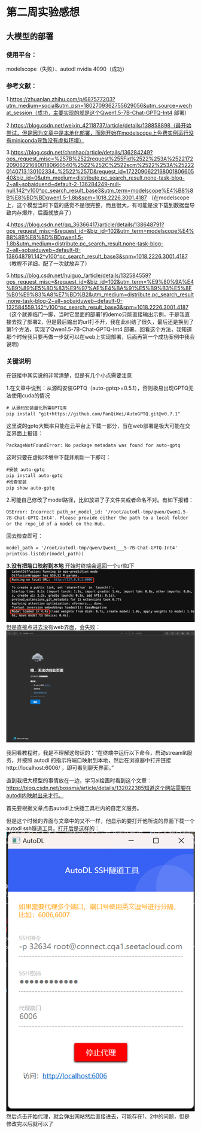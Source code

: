 # 第二周实验感想
## 大模型的部署

### 使用平台：
modelscope（失败）、autodl nvidia 4090（成功）

### 参考文献：

1.https://zhuanlan.zhihu.com/p/687577203?utm_medium=social&utm_psn=1802709362755629056&utm_source=wechat_session（成功，主要实现的就是这个Qwen1.5-7B-Chat-GPTQ-Int4 部署）

2.https://blog.csdn.net/weixin_42118737/article/details/138858898（最开始尝试，但是因为文章中是本地化部署，而刚开始在modelscope上免费实例运行没有miniconda导致没有虚拟环境）

3.https://blog.csdn.net/chrnhao/article/details/136284249?ops_request_misc=%257B%2522request%255Fid%2522%253A%2522172209062216800180660540%2522%252C%2522scm%2522%253A%252220140713.130102334..%2522%257D&request_id=172209062216800180660540&biz_id=0&utm_medium=distribute.pc_search_result.none-task-blog-2~all~sobaiduend~default-2-136284249-null-null.142^v100^pc_search_result_base3&utm_term=modelscope%E4%B8%8B%E8%BD%BDqwen1.5-1.8b&spm=1018.2226.3001.4187
（在modelscope上，这个模型当时下载的感觉不是很完整，而且很大，有可能是没下载到数据盘导致内存爆炸，后面就放弃了）

4.https://blog.csdn.net/qq_36366417/article/details/138648791?ops_request_misc=&request_id=&biz_id=102&utm_term=modelscope%E4%B8%8B%E8%BD%BDqwen1.5-1.8b&utm_medium=distribute.pc_search_result.none-task-blog-2~all~sobaiduweb~default-8-138648791.142^v100^pc_search_result_base3&spm=1018.2226.3001.4187
（教程不详细，配了一次就放弃了）

5.https://blog.csdn.net/huiguo_/article/details/132584559?ops_request_misc=&request_id=&biz_id=102&utm_term=%E9%80%9A%E4%B9%89%E5%8D%83%E9%97%AE%E4%BA%91%E5%B9%B3%E5%8F%B0%E9%83%A8%E7%BD%B2&utm_medium=distribute.pc_search_result.none-task-blog-2~all~sobaiduweb~default-0-132584559.142^v100^pc_search_result_base3&spm=1018.2226.3001.4187
（这个就差临门一脚，当时它里面的部署1的demo只能直接输出示例，于是我直接去找了部署2，但是最后输出的url打不开，我在此纠结了很久，最后还是换到了第1个方法，实现了Qwen1.5-7B-Chat-GPTQ-Int4 部署。回看这个方法，我知道那个时候我只要再做一步就可以在web上实现部署，后面再第一个成功案例中我会说明）

### 关键说明

在链接中其实说的非常清楚，但是有几个小点需要注意

1.在文章中说到：从源码安装GPTQ（auto-gptq>=0.5.1），否则极易出现GPTQ无法使用cuda的情况
```
# 从源码安装量化所需GPTQ库
pip install "git+https://github.com/PanQiWei/AutoGPTQ.git@v0.7.1"
```
这里说的gptq大概率只能在云平台上下载一部分，当在web部署是极大可能在交互界面上报错：
```
PackageNotFoundError: No package metadata was found for auto-gptq
```
这时只要在虚拟环境中下载并刷新一下即可：
```
#安装 auto-gptq
pip install auto-gptq
#检查安装
pip show auto-gptq
```
2.可能自己修改了model路径，比如放进了子文件夹或者命名不对。有如下报错：
```
OSError: Incorrect path_or_model_id: '/root/autodl-tmp/qwen/Qwen1.5-7B-Chat-GPTQ-Int4'. Please provide either the path to a local folder or the repo_id of a model on the Hub.
```
回去检查即可：
```
model_path = '/root/autodl-tmp/qwen/Qwen1___5-7B-Chat-GPTQ-Int4'  
print(os.listdir(model_path))  
```
**3.没有把端口映射到本地**
开始时终端会返回一个url如下
![返回值](https://github.com/ElysiaTT/UniqueAI2024SummerCamp/blob/main/task2/return.png)
但是直接点进去没有web界面，会失败：
![失敗する ](https://github.com/ElysiaTT/UniqueAI2024SummerCamp/blob/main/task2/fail.png)

我回看教程时，我是不理解这句话的：“在终端中运行以下命令，启动streamlit服务，并按照 autodl 的指示将端口映射到本地，然后在浏览器中打开链接 http://localhost:6006/ ，即可看到聊天界面。”

直到我把大模型的事情放在一边，学习ai绘画时看到这个文章：https://blog.csdn.net/bossma/article/details/132022385知道这个网站需要在autodl内映射出来才行。

首先要根据文章点击autodl上快捷工具栏内的自定义服务。

但是这个时候的界面与文章中的又不一样，他显示的要打开他所说的界面下载一个autodl ssh隧道工具，打开后是这样的：
![ssh工具](https://github.com/ElysiaTT/UniqueAI2024SummerCamp/blob/main/task2/autodl_ssh.png)
然后点击开始代理，就会弹出网站然后直接进去，可能存在1、2中的问题，但是修改完以后就可以了
